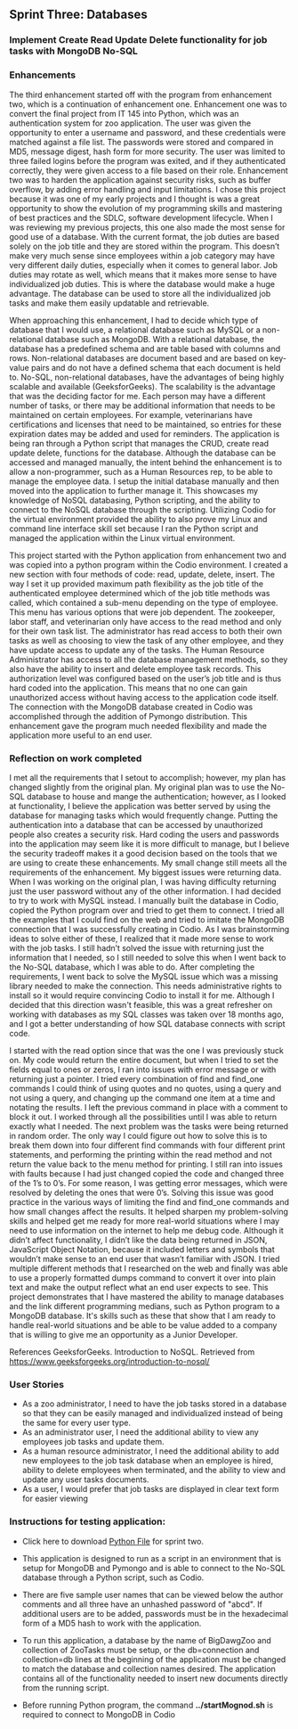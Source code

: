 ## **Sprint Three: Databases**
### **Implement Create Read Update Delete functionality for job tasks with MongoDB No-SQL**

### Enhancements
The third enhancement started off with the program from enhancement two, which is a continuation of enhancement one. Enhancement one was to convert the final project from IT 145 into Python, which was an authentication system for zoo application. The user was given the opportunity to enter a username and password, and these credentials were matched against a file list. The passwords were stored and compared in MD5, message digest, hash form for more security. The user was limited to three failed logins before the program was exited, and if they authenticated correctly, they were given access to a file based on their role. Enhancement two was to harden the application against security risks, such as buffer overflow, by adding error handling and input limitations. I chose this project because it was one of my early projects and I thought is was a great opportunity to show the evolution of my programming skills and mastering of best practices and the SDLC, software development lifecycle. When I was reviewing my previous projects, this one also made the most sense for good use of a database. With the current format, the job duties are based solely on the job title and they are stored within the program. This doesn’t make very much sense since employees within a job category may have very different daily duties, especially when it comes to general labor. Job duties may rotate as well, which means that it makes more sense to have individualized job duties. This is where the database would make a huge advantage. The database can be used to store all the individualized job tasks and make them easily updatable and retrievable.

When approaching this enhancement, I had to decide which type of database that I would use, a relational database such as MySQL or a non-relational database such as MongoDB. With a relational database, the database has a predefined schema and are table based with columns and rows. Non-relational databases are document based and are based on key-value pairs and do not have a defined schema that each document is held to. No-SQL, non-relational databases, have the advantages of being highly scalable and available (GeeksforGeeks). The scalability is the advantage that was the deciding factor for me. Each person may have a different number of tasks, or there may be additional information that needs to be maintained on certain employees. For example, veterinarians have certifications and licenses that need to be maintained, so entries for these expiration dates may be added and used for reminders. The application is being ran through a Python script that manages the CRUD, create read update delete, functions for the database. Although the database can be accessed and managed manually, the intent behind the enhancement is to allow a non-programmer, such as a Human Resources rep, to be able to manage the employee data. I setup the initial database manually and then moved into the application to further manage it. This showcases my knowledge of NoSQL databasing, Python scripting, and the ability to connect to the NoSQL database through the scripting. Utilizing Codio for the virtual environment provided the ability to also prove my Linux and command line interface skill set because I ran the Python script and managed the application within the Linux virtual environment. 

This project started with the Python application from enhancement two and was copied into a python program within the Codio environment. I created a new section with four methods of code: read, update, delete, insert. The way I set it up provided maximum path flexibility as the job title of the authenticated employee determined which of the job title methods was called, which contained a sub-menu depending on the type of employee. This menu has various options that were job dependent. The zookeeper, labor staff, and veterinarian only have access to the read method and only for their own task list. The administrator has read access to both their own tasks as well as choosing to view the task of any other employee, and they have update access to update any of the tasks. The Human Resource Administrator has access to all the database management methods, so they also have the ability to insert and delete employee task records. This authorization level was configured based on the user’s job title and is thus hard coded into the application. This means that no one can gain unauthorized access without having access to the application code itself. The connection with the MongoDB database created in Codio was accomplished through the addition of Pymongo distribution. This enhancement gave the program much needed flexibility and made the application more useful to an end user.

### Reflection on work completed
I met all the requirements that I setout to accomplish; however, my plan has changed slightly from the original plan. My original plan was to use the No-SQL database to house and mange the authentication; however, as I looked at functionality, I believe the application was better served by using the database for managing tasks which would frequently change. Putting the authentication into a database that can be accessed by unauthorized people also creates a security risk. Hard coding the users and passwords into the application may seem like it is more difficult to manage, but I believe the security tradeoff makes it a good decision based on the tools that we are using to create these enhancements. My small change still meets all the requirements of the enhancement. My biggest issues were returning data. When I was working on the original plan, I was having difficulty returning just the user password without any of the other information. I had decided to try to work with MySQL instead. I manually built the database in Codio, copied the Python program over and tried to get them to connect. I tried all the examples that I could find on the web and tried to imitate the MongoDB connection that I was successfully creating in Codio. As I was brainstorming ideas to solve either of these, I realized that it made more sense to work with the job tasks. I still hadn’t solved the issue with returning just the information that I needed, so I still needed to solve this when I went back to the No-SQL database, which I was able to do. After completing the requirements, I went back to solve the MySQL issue which was a missing library needed to make the connection. This needs administrative rights to install so it would require convincing Codio to install it for me. Although I decided that this direction wasn't feasible, this was a great refresher on working with databases as my SQL classes was taken over 18 months ago, and I got a better understanding of how SQL database connects with script code. 
	  
I started with the read option since that was the one I was previously stuck on. My code would return the entire document, but when I tried to set the fields equal to ones or zeros, I ran into issues with error message or with returning just a pointer. I tried every combination of find and find_one commands I could think of using quotes and no quotes, using a query and not using a query, and changing up the command one item at a time and notating the results. I left the previous command in place with a comment to block it out. I worked through all the possibilities until I was able to return exactly what I needed. The next problem was the tasks were being returned in random order. The only way I could figure out how to solve this is to break them down into four different find commands with four different print statements, and performing the printing within the read method and not return the value back to the menu method for printing. I still ran into issues with faults because I had just changed copied the code and changed three of the 1’s to 0’s. For some reason, I was getting error messages, which were resolved by deleting the ones that were 0’s. Solving this issue was good practice in the various ways of limiting the find and find_one commands and how small changes affect the results. It helped sharpen my problem-solving skills and helped get me ready for more real-world situations where I may need to use information on the internet to help me debug code. Although it didn’t affect functionality, I didn’t like the data being returned in JSON, JavaScript Object Notation, because it included letters and symbols that wouldn’t make sense to an end user that wasn’t familiar with JSON. I tried multiple different methods that I researched on the web and finally was able to use a properly formatted dumps command to convert it over into plain text and make the output reflect what an end user expects to see. This project demonstrates that I have mastered the ability to manage databases and the link different programming medians, such as Python program to a MongoDB database. It's skills such as these that show that I am ready to handle real-world situations and be able to be value added to a company that is willing to give me an opportunity as a Junior Developer. 

References
GeeksforGeeks. Introduction to NoSQL. Retrieved from https://www.geeksforgeeks.org/introduction-to-nosql/	

### User Stories
- As a zoo administrator, I need to have the job tasks stored in a database so that they can be easily managed and individualized instead of being the same for every user type.
- As an administrator user, I need the additional ability to view any employees job tasks and update them.
- As a human resource administrator, I need the additional ability to add new employees to the job task database when an employee is hired, ability to delete employees when terminated, and the ability to view and update any user tasks documents.
- As a user, I would prefer that job tasks are displayed in clear text form for easier viewing

### **Instructions for testing application:**

- Click here to download [Python File](https://williammedranogutshall.github.io/BigDawg.github.io/ZooManagement.py) for sprint two.

- This application is designed to run as a script in an environment that is setup for MongoDB and Pymongo and is able to connect to the No-SQL database through a Python script, such as Codio. 

- There are five sample user names that can be viewed below the author comments and all three have an unhashed password of "abcd". If additional users are to be added, passwords must be in the hexadecimal form of a MD5 hash to work with the application.

- To run this application, a database by the name of BigDawgZoo and collection of ZooTasks must be setup, or the db=connection and collection=db lines at the beginning of the application must be changed to match the database and collection names desired. The application contains all of the functionality needed to insert new documents directly from the running script.

- Before running Python program, the command **../startMognod.sh** is required to connect to MongoDB in Codio
